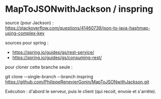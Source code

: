 # MapToJSONwithJackson / inspring

source (pour Jackson) : https://stackoverflow.com/questions/41460739/json-to-java-hashmap-using-complex-key

sources pour spring : 
  * https://spring.io/guides/gs/rest-service/
  * https://spring.io/guides/gs/consuming-rest/


pour cloner cette branche seule : 

git clone --single-branch --branch inspring https://github.com/PhilippeRenevierGonin/MapToJSONwithJackson.git


Exécution : d'abord le serveur, puis le client (qui recoit, envoie et s'arrête).
